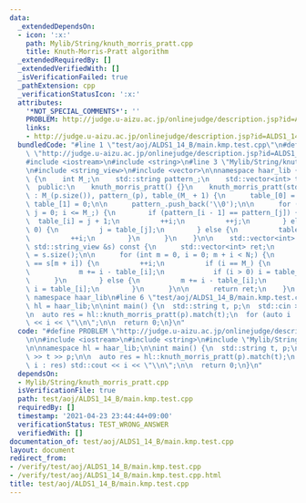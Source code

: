 ```yaml
---
data:
  _extendedDependsOn:
  - icon: ':x:'
    path: Mylib/String/knuth_morris_pratt.cpp
    title: Knuth-Morris-Pratt algorithm
  _extendedRequiredBy: []
  _extendedVerifiedWith: []
  _isVerificationFailed: true
  _pathExtension: cpp
  _verificationStatusIcon: ':x:'
  attributes:
    '*NOT_SPECIAL_COMMENTS*': ''
    PROBLEM: http://judge.u-aizu.ac.jp/onlinejudge/description.jsp?id=ALDS1_14_B
    links:
    - http://judge.u-aizu.ac.jp/onlinejudge/description.jsp?id=ALDS1_14_B
  bundledCode: "#line 1 \"test/aoj/ALDS1_14_B/main.kmp.test.cpp\"\n#define PROBLEM\
    \ \"http://judge.u-aizu.ac.jp/onlinejudge/description.jsp?id=ALDS1_14_B\"\n\n\
    #include <iostream>\n#include <string>\n#line 3 \"Mylib/String/knuth_morris_pratt.cpp\"\
    \n#include <string_view>\n#include <vector>\n\nnamespace haar_lib {\n  class knuth_morris_pratt\
    \ {\n    int M_;\n    std::string pattern_;\n    std::vector<int> table_;\n\n\
    \  public:\n    knuth_morris_pratt() {}\n    knuth_morris_pratt(std::string p)\
    \ : M_(p.size()), pattern_(p), table_(M_ + 1) {\n      table_[0] = -1;\n     \
    \ table_[1] = 0;\n\n      pattern_.push_back('\\0');\n\n      for (int i = 2,\
    \ j = 0; i <= M_;) {\n        if (pattern_[i - 1] == pattern_[j]) {\n        \
    \  table_[i] = j + 1;\n          ++i;\n          ++j;\n        } else if (j >\
    \ 0) {\n          j = table_[j];\n        } else {\n          table_[i] = 0;\n\
    \          ++i;\n        }\n      }\n    }\n\n    std::vector<int> match(const\
    \ std::string_view &s) const {\n      std::vector<int> ret;\n      const int N\
    \ = s.size();\n\n      for (int m = 0, i = 0; m + i < N;) {\n        if (pattern_[i]\
    \ == s[m + i]) {\n          ++i;\n          if (i == M_) {\n            ret.push_back(m);\n\
    \            m += i - table_[i];\n            if (i > 0) i = table_[i];\n    \
    \      }\n        } else {\n          m += i - table_[i];\n          if (i > 0)\
    \ i = table_[i];\n        }\n      }\n\n      return ret;\n    }\n  };\n}  //\
    \ namespace haar_lib\n#line 6 \"test/aoj/ALDS1_14_B/main.kmp.test.cpp\"\n\nnamespace\
    \ hl = haar_lib;\n\nint main() {\n  std::string t, p;\n  std::cin >> t >> p;\n\
    \n  auto res = hl::knuth_morris_pratt(p).match(t);\n  for (auto i : res) std::cout\
    \ << i << \"\\n\";\n\n  return 0;\n}\n"
  code: "#define PROBLEM \"http://judge.u-aizu.ac.jp/onlinejudge/description.jsp?id=ALDS1_14_B\"\
    \n\n#include <iostream>\n#include <string>\n#include \"Mylib/String/knuth_morris_pratt.cpp\"\
    \n\nnamespace hl = haar_lib;\n\nint main() {\n  std::string t, p;\n  std::cin\
    \ >> t >> p;\n\n  auto res = hl::knuth_morris_pratt(p).match(t);\n  for (auto\
    \ i : res) std::cout << i << \"\\n\";\n\n  return 0;\n}\n"
  dependsOn:
  - Mylib/String/knuth_morris_pratt.cpp
  isVerificationFile: true
  path: test/aoj/ALDS1_14_B/main.kmp.test.cpp
  requiredBy: []
  timestamp: '2021-04-23 23:44:44+09:00'
  verificationStatus: TEST_WRONG_ANSWER
  verifiedWith: []
documentation_of: test/aoj/ALDS1_14_B/main.kmp.test.cpp
layout: document
redirect_from:
- /verify/test/aoj/ALDS1_14_B/main.kmp.test.cpp
- /verify/test/aoj/ALDS1_14_B/main.kmp.test.cpp.html
title: test/aoj/ALDS1_14_B/main.kmp.test.cpp
---
```

